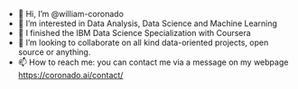 - 👋 Hi, I’m @william-coronado
- 👀 I’m interested in Data Analysis, Data Science and Machine Learning
- 🌱 I finished the IBM Data Science Specialization with Coursera
- 💞️ I’m looking to collaborate on all kind data-oriented projects, open source or anything.
- 📫 How to reach me: you can contact me via a message on my webpage https://coronado.ai/contact/

<!---
william-coronado/william-coronado is a ✨ special ✨ repository because its `README.md` (this file) appears on your GitHub profile.
You can click the Preview link to take a look at your changes.
--->
